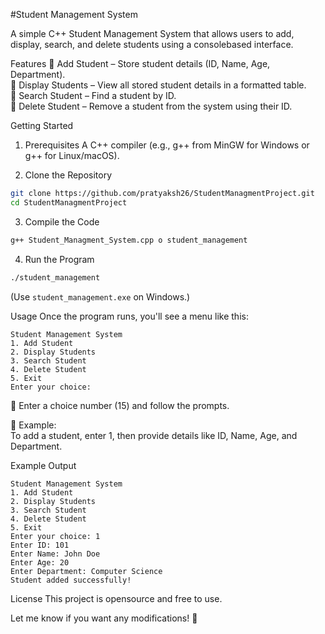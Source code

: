 #Student Management System  

A simple C++ Student Management System that allows users to add, display, search, and delete students using a consolebased interface.

 Features
 📌 Add Student – Store student details (ID, Name, Age, Department).  
 📌 Display Students – View all stored student details in a formatted table.  
 📌 Search Student – Find a student by ID.  
 📌 Delete Student – Remove a student from the system using their ID.  



 Getting Started
 1. Prerequisites
 A C++ compiler (e.g., g++ from MinGW for Windows or g++ for Linux/macOS).  

 2. Clone the Repository
```sh
git clone https://github.com/pratyaksh26/StudentManagmentProject.git
cd StudentManagmentProject
```

 3. Compile the Code
```sh
g++ Student_Managment_System.cpp o student_management
```

 4. Run the Program
```sh
./student_management
```
(Use `student_management.exe` on Windows.)



 Usage
Once the program runs, you'll see a menu like this:
```
Student Management System
1. Add Student
2. Display Students
3. Search Student
4. Delete Student
5. Exit
Enter your choice:
```
🔹 Enter a choice number (15) and follow the prompts.  

🔹 Example:  
To add a student, enter 1, then provide details like ID, Name, Age, and Department.



 Example Output
```
Student Management System
1. Add Student
2. Display Students
3. Search Student
4. Delete Student
5. Exit
Enter your choice: 1
Enter ID: 101
Enter Name: John Doe
Enter Age: 20
Enter Department: Computer Science
Student added successfully!
```




 License
This project is opensource and free to use.



Let me know if you want any modifications! 🚀
